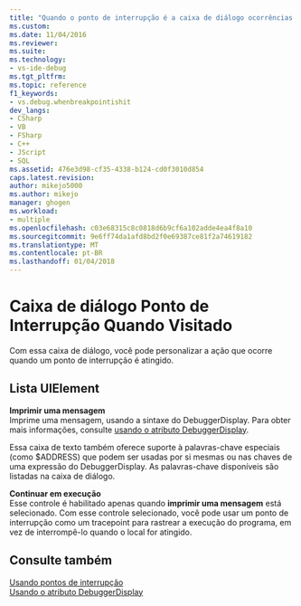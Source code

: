 ```yaml
---
title: "Quando o ponto de interrupção é a caixa de diálogo ocorrências | Microsoft Docs"
ms.custom: 
ms.date: 11/04/2016
ms.reviewer: 
ms.suite: 
ms.technology:
- vs-ide-debug
ms.tgt_pltfrm: 
ms.topic: reference
f1_keywords:
- vs.debug.whenbreakpointishit
dev_langs:
- CSharp
- VB
- FSharp
- C++
- JScript
- SQL
ms.assetid: 476e3d98-cf35-4338-b124-cd0f3010d854
caps.latest.revision: 
author: mikejo5000
ms.author: mikejo
manager: ghogen
ms.workload:
- multiple
ms.openlocfilehash: c03e68315c8c0818d6b9cf6a102adde4ea4f8a10
ms.sourcegitcommit: 9e6ff74da1afd8bd2f0e69387ce81f2a74619182
ms.translationtype: MT
ms.contentlocale: pt-BR
ms.lasthandoff: 01/04/2018
---
```

# <a name="when-breakpoint-is-hit-dialog-box"></a>Caixa de diálogo Ponto de Interrupção Quando Visitado
Com essa caixa de diálogo, você pode personalizar a ação que ocorre quando um ponto de interrupção é atingido.  
  
## <a name="uielement-list"></a>Lista UIElement  
 **Imprimir uma mensagem**  
 Imprime uma mensagem, usando a sintaxe do DebuggerDisplay. Para obter mais informações, consulte [usando o atributo DebuggerDisplay](../debugger/using-the-debuggerdisplay-attribute.md).  
  
 Essa caixa de texto também oferece suporte à palavras-chave especiais (como $ADDRESS) que podem ser usadas por si mesmas ou nas chaves de uma expressão do DebuggerDisplay. As palavras-chave disponíveis são listadas na caixa de diálogo.  
  
 **Continuar em execução**  
 Esse controle é habilitado apenas quando **imprimir uma mensagem** está selecionado. Com esse controle selecionado, você pode usar um ponto de interrupção como um tracepoint para rastrear a execução do programa, em vez de interrompê-lo quando o local for atingido.  
  
## <a name="see-also"></a>Consulte também  
 [Usando pontos de interrupção](../debugger/using-breakpoints.md)   
 [Usando o atributo DebuggerDisplay](../debugger/using-the-debuggerdisplay-attribute.md)